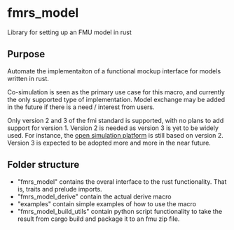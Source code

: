 # fmrs_model
Library for setting up an FMU model in rust

## Purpose
Automate the implementaiton of a functional mockup interface for models written in rust.

Co-simulation is seen as the primary use case for this macro, and currently the only supported type 
of implementation. Model exchange may be added in the future if there is a need / interest from 
users. 

Only version 2 and 3 of the fmi standard is supported, with no plans to add support for version 1. 
Version 2 is needed as version 3 is yet to be widely used. For instance, the [open simulation 
platform](https://opensimulationplatform.com/) is still based on version 2. Version 3 is expected to
be adopted more and more in the near future. 

## Folder structure
- "fmrs_model" contains the overal interface to the rust functionality. That is, traits and 
prelude imports.
- "fmrs_model_derive" contain the actual derive macro
- "examples" contain simple examples of how to use the macro
- "fmrs_model_build_utils" contain  python script functionality to take the result from 
cargo build and package it to an fmu zip file.